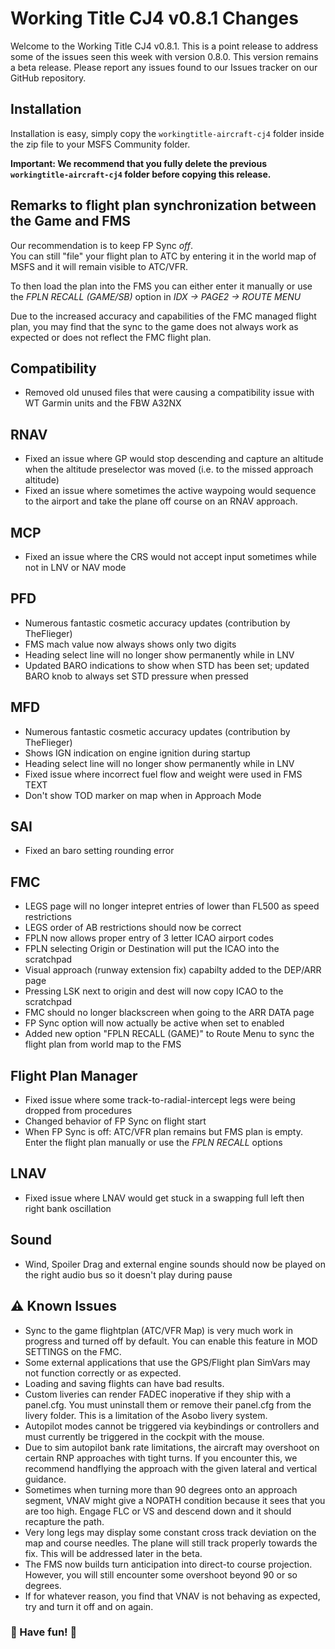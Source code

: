 # Working Title CJ4 v0.8.1 Changes

Welcome to the Working Title CJ4 v0.8.1. This is a point release to address some of the issues seen this week with version 0.8.0. This version remains a beta release. Please report any issues found to our Issues tracker on our GitHub repository.

## Installation
Installation is easy, simply copy the `workingtitle-aircraft-cj4` folder inside the zip file to your MSFS Community folder. 

**Important: We recommend that you fully delete the previous `workingtitle-aircraft-cj4` folder before copying this release.**

## Remarks to flight plan synchronization between the Game and FMS 
Our recommendation is to keep FP Sync _off_.  
You can still "file" your flight plan to ATC by entering it in the world map of MSFS and it will remain visible to ATC/VFR.

To then load the plan into the FMS you can either enter it manually or use the _FPLN RECALL (GAME/SB)_ option in _IDX -> PAGE2 -> ROUTE MENU_

Due to the increased accuracy and capabilities of the FMC managed flight plan, you may find that the sync to the game does not always work as expected or does not reflect the FMC flight plan.

## Compatibility
* Removed old unused files that were causing a compatibility issue with WT Garmin units and the FBW A32NX

## RNAV
* Fixed an issue where GP would stop descending and capture an altitude when the altitude preselector was moved (i.e. to the missed approach altitude)
* Fixed an issue where sometimes the active waypoing would sequence to the airport and take the plane off course on an RNAV approach.

## MCP
* Fixed an issue where the CRS would not accept input sometimes while not in LNV or NAV mode

## PFD
* Numerous fantastic cosmetic accuracy updates (contribution by TheFlieger)
* FMS mach value now always shows only two digits
* Heading select line will no longer show permanently while in LNV
* Updated BARO indications to show when STD has been set; updated BARO knob to always set STD pressure when pressed

## MFD
* Numerous fantastic cosmetic accuracy updates (contribution by TheFlieger)
* Shows IGN indication on engine ignition during startup
* Heading select line will no longer show permanently while in LNV
* Fixed issue where incorrect fuel flow and weight were used in FMS TEXT
* Don't show TOD marker on map when in Approach Mode

## SAI
* Fixed an baro setting rounding error

## FMC
* LEGS page will no longer intepret entries of lower than FL500 as speed restrictions
* LEGS order of AB restrictions should now be correct
* FPLN now allows proper entry of 3 letter ICAO airport codes
* FPLN selecting Origin or Destination will put the ICAO into the scratchpad
* Visual approach (runway extension fix) capabilty added to the DEP/ARR page
* Pressing LSK next to origin and dest will now copy ICAO to the scratchpad
* FMC should no longer blackscreen when going to the ARR DATA page
* FP Sync option will now actually be active when set to enabled
* Added new option "FPLN RECALL (GAME)" to Route Menu to sync the flight plan from world map to the FMS

## Flight Plan Manager
* Fixed issue where some track-to-radial-intercept legs were being dropped from procedures
* Changed behavior of FP Sync on flight start
* When FP Sync is off: ATC/VFR plan remains but FMS plan is empty. Enter the flight plan manually or use the _FPLN RECALL_ options 

## LNAV
* Fixed issue where LNAV would get stuck in a swapping full left then right bank oscillation

## Sound
* Wind, Spoiler Drag and external engine sounds should now be played on the right audio bus so it doesn't play during pause

## ⚠️ Known Issues
* Sync to the game flightplan (ATC/VFR Map) is very much work in progress and turned off by default. You can enable this feature in MOD SETTINGS on the FMC.
* Some external applications that use the GPS/Flight plan SimVars may not function correctly or as expected.
* Loading and saving flights can have bad results.
* Custom liveries can render FADEC inoperative if they ship with a panel.cfg. You must uninstall them or remove their panel.cfg from the livery folder. This is a limitation of the Asobo livery system.
* Autopilot modes cannot be triggered via keybindings or controllers and must currently be triggered in the cockpit with the mouse.
* Due to sim autopilot bank rate limitations, the aircraft may overshoot on certain RNP approaches with tight turns. If you encounter this, we recommend handflying the approach with the given lateral and vertical guidance.
* Sometimes when turning more than 90 degrees onto an approach segment, VNAV might give a NOPATH condition because it sees that you are too high.  Engage FLC or VS and descend down and it should recapture the path.
* Very long legs may display some constant cross track deviation on the map and course needles. The plane will still track properly towards the fix. This will be addressed later in the beta.
* The FMS now builds turn anticipation into direct-to course projection. However, you will still encounter some overshoot beyond 90 or so degrees.
* If for whatever reason, you find that VNAV is not behaving as expected, try and turn it off and on again.

### 🎅 Have fun! 🎅
